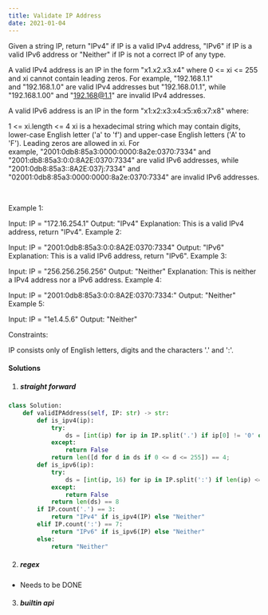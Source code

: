 ```yaml
---
title: Validate IP Address
date: 2021-01-04
---
```

Given a string IP, return "IPv4" if IP is a valid IPv4 address, "IPv6" if IP is a valid IPv6 address or "Neither" if IP is not a correct IP of any type.

A valid IPv4 address is an IP in the form "x1.x2.x3.x4" where 0 <= xi <= 255 and xi cannot contain leading zeros. For example, "192.168.1.1" and "192.168.1.0" are valid IPv4 addresses but "192.168.01.1", while "192.168.1.00" and "192.168@1.1" are invalid IPv4 addresses.

A valid IPv6 address is an IP in the form "x1:x2:x3:x4:x5:x6:x7:x8" where:

1 <= xi.length <= 4
xi is a hexadecimal string which may contain digits, lower-case English letter ('a' to 'f') and upper-case English letters ('A' to 'F').
Leading zeros are allowed in xi.
For example, "2001:0db8:85a3:0000:0000:8a2e:0370:7334" and "2001:db8:85a3:0:0:8A2E:0370:7334" are valid IPv6 addresses, while "2001:0db8:85a3::8A2E:037j:7334" and "02001:0db8:85a3:0000:0000:8a2e:0370:7334" are invalid IPv6 addresses.

 

Example 1:

Input: IP = "172.16.254.1"
Output: "IPv4"
Explanation: This is a valid IPv4 address, return "IPv4".
Example 2:

Input: IP = "2001:0db8:85a3:0:0:8A2E:0370:7334"
Output: "IPv6"
Explanation: This is a valid IPv6 address, return "IPv6".
Example 3:

Input: IP = "256.256.256.256"
Output: "Neither"
Explanation: This is neither a IPv4 address nor a IPv6 address.
Example 4:

Input: IP = "2001:0db8:85a3:0:0:8A2E:0370:7334:"
Output: "Neither"
Example 5:

Input: IP = "1e1.4.5.6"
Output: "Neither"
 

Constraints:

IP consists only of English letters, digits and the characters '.' and ':'.


#### Solutions

1. ##### straight forward

```python
class Solution:
    def validIPAddress(self, IP: str) -> str:
        def is_ipv4(ip):
            try:
                ds = [int(ip) for ip in IP.split('.') if ip[0] != '0' or len(ip) == 1]
            except:
                return False
            return len([d for d in ds if 0 <= d <= 255]) == 4;
        def is_ipv6(ip):
            try:
                ds = [int(ip, 16) for ip in IP.split(':') if len(ip) <= 4]
            except:
                return False
            return len(ds) == 8
        if IP.count('.') == 3:
            return "IPv4" if is_ipv4(IP) else "Neither"
        elif IP.count(':') == 7:
            return "IPv6" if is_ipv6(IP) else "Neither"
        else:
            return "Neither"
```

2. ##### regex

- Needs to be DONE


3. ##### builtin api